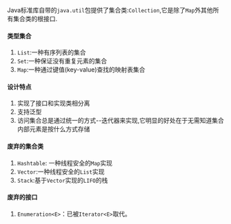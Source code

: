 Java标准库自带的`java.util`包提供了集合类:`Collection`,它是除了`Map`外其他所有集合类的根接口.  

#### 类型集合
1. `List`:一种有序列表的集合
2. `Set`:一种保证没有重复元素的集合
3. `Map`:一种通过键值(key-value)查找的映射表集合

#### 设计特点
1. 实现了接口和实现类相分离
2. 支持泛型
3. 访问集合总是通过统一的方式--迭代器来实现,它明显的好处在于无需知道集合内部元素是按什么方式存储

#### 废弃的集合类
1. `Hashtable`: 一种线程安全的`Map`实现
2. `Vector`:一种线程安全的`List`实现
3. `Stack`:基于`Vector`实现的`LIFO`的栈

#### 废弃的接口
1. `Enumeration<E>`：已被`Iterator<E>`取代。


